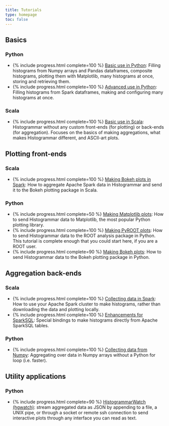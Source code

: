 ```yaml
---
title: Tutorials
type: homepage
toc: false
---
```


## Basics

### Python

  * {% include progress.html complete=100 %} [Basic use in Python](https://nbviewer.jupyter.org/github/histogrammar/histogrammar-python/blob/master/histogrammar/notebooks/histogrammar_tutorial_basic.ipynb): Filling histograms from Numpy arrays and Pandas dataframes, composite histograms, plotting them with Matplotlib, many histograms at once, storing and retrieving them.
  * {% include progress.html complete=100 %} [Advanced use in Python](https://nbviewer.jupyter.org/github/histogrammar/histogrammar-python/blob/master/histogrammar/notebooks/histogrammar_tutorial_advanced.ipynb): Filling histograms from Spark dataframes, making and configuring many histograms at once.

### Scala

  * {% include progress.html complete=100 %} [Basic use in Scala](scala-basic): Histogrammar without any custom front-ends (for plotting) or back-ends (for aggregation). Focuses on the basics of making aggregations, what makes Histogrammar different, and ASCII-art plots.

<!-- ### Python -->

<!--   * {% include progress.html complete=0 %} [Basic use in Python](python-basic): Histogrammar without any custom front-ends (for plotting) or back-ends (for aggregation). Focuses on the basics of making aggregations, what makes Histogrammar different. -->

## Plotting front-ends

### Scala

  * {% include progress.html complete=100 %} [Making Bokeh plots in Spark](scala-spark-bokeh): How to aggregate Apache Spark data in Histogrammar and send it to the Bokeh plotting package in Scala.

### Python

  * {% include progress.html complete=50 %} [Making Matplotlib plots](python-matplotlib): How to send Histogrammar data to Matplotlib, the most popular Python plotting library.
  * {% include progress.html complete=100 %} [Making PyROOT plots](python-pyroot): How to send Histogrammar data to the ROOT analysis package in Python. This tutorial is complete enough that you could start here, if you are a ROOT user.
  * {% include progress.html complete=90 %} [Making Bokeh plots](python-bokeh): How to send Histogrammar data to the Bokeh plotting package in Python.

## Aggregation back-ends

### Scala

  * {% include progress.html complete=100 %} [Collecting data in Spark](scala-spark): How to use your Apache Spark cluster to make histograms, rather than downloading the data and plotting locally.
  * {% include progress.html complete=100 %} [Enhancements for SparkSQL](scala-sparksql): Special bindings to make histograms directly from Apache SparkSQL tables.
  <!-- * {% include progress.html complete=0 %} [Just-in-time compilation in Scala](scala-jit): How to make your aggregations on local data faster. -->

### Python

  * {% include progress.html complete=100 %} [Collecting data from Numpy](python-numpy): Aggregating over data in Numpy arrays without a Python for loop (i.e. faster).
  <!-- * {% include progress.html complete=0 %} [Collecting data from ROOT](python-rootjit): Aggregating over data in ROOT TTrees, taking advantage of JIT-compilation for 100X speed-ups. -->
  <!-- * {% include progress.html complete=0 %} [Collecting data from a GPU](python-gpu): Generating CUDA code to include in your GPU applications or filling data directly from Numpy arrays using PyCUDA. -->

## Utility applications

### Python

  <!-- * {% include progress.html complete=0 %} [HistogrammarAWK (hgawk)](python-hgawk): pipe data from grep, sed, and awk into Histogrammar to make plots on the UNIX shell. -->
  * {% include progress.html complete=90 %} [HistogrammarWatch (hgwatch)](python-hgwatch): stream aggregated data as JSON by appending to a file, a UNIX pipe, or through a socket or remote ssh connection to send interactive plots through any interface you can read as text.
